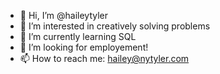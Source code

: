- 👋 Hi, I’m @haileytyler
- 👀 I’m interested in creatively solving problems
- 🌱 I’m currently learning SQL
- 💞️ I’m looking for employement!
- 📫 How to reach me: hailey@nytyler.com

